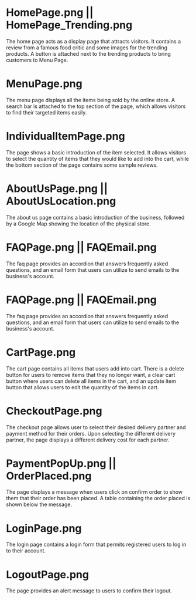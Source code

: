 # HomePage.png || HomePage_Trending.png
The home page acts as a display page that attracts visitors. It contains a review from a famous food critic and some images for the trending products. A button is attached next to the trending products to bring customers to Menu Page.

# MenuPage.png
The menu page displays all the items being sold by the online store. A search bar is attached to the top section of the page, which allows visitors to find their targeted items easily. 

# IndividualItemPage.png
The page shows a basic introduction of the item selected. It allows visitors to select the quantity of items that they would like to add into the cart, while the bottom section of the page contains some sample reviews.

# AboutUsPage.png || AboutUsLocation.png
The about us page contains a basic introduction of the business, followed by a Google Map showing the location of the physical store. 

# FAQPage.png || FAQEmail.png
The faq page provides an accordion that answers frequently asked questions, and an email form that users can utilize to send emails to the business's account.

# FAQPage.png || FAQEmail.png
The faq page provides an accordion that answers frequently asked questions, and an email form that users can utilize to send emails to the business's account.

# CartPage.png
The cart page contains all items that users add into cart. There is a delete button for users to remove items that they no longer want, a clear cart button where users can delete all items in the cart, and an update item button that allows users to edit the quantity of the items in cart.

# CheckoutPage.png
The checkout page allows user to select their desired delivery partner and payment method for their orders. Upon selecting the different delivery partner, the page displays a different delivery cost for each partner. 

# PaymentPopUp.png || OrderPlaced.png
The page displays a message when users click on confirm order to show them that their order has been placed. A table containing the order placed is shown below the message. 

# LoginPage.png
The login page contains a login form that permits registered users to log in to their account.

# LogoutPage.png
The page provides an alert message to users to confirm their logout. 